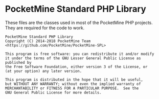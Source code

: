 # PocketMine Standard PHP Library
These files are the classes used in most of the PocketMine PHP projects.
They are required for the code to work.


	PocketMine Standard PHP Library
	Copyright (C) 2014-2018 PocketMine Team <https://github.com/PocketMine/PocketMine-SPL>

	This program is free software: you can redistribute it and/or modify
	it under the terms of the GNU Lesser General Public License as published by
	the Free Software Foundation, either version 3 of the License, or
	(at your option) any later version.

	This program is distributed in the hope that it will be useful,
	but WITHOUT ANY WARRANTY; without even the implied warranty of
	MERCHANTABILITY or FITNESS FOR A PARTICULAR PURPOSE.  See the
	GNU General Public License for more details.